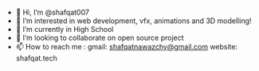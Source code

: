 - 👋 Hi, I’m @shafqat007
- 👀 I’m interested in web development, vfx, animations and 3D modelling!
- 🌱 I’m currently in High School
- 💞️ I’m looking to collaborate on open source project
- 📫 How to reach me : gmail: shafqatnawazchy@gmail.com website: shafqat.tech

<!---
shafqat007/shafqat007 is a ✨ special ✨ repository because its `README.md` (this file) appears on your GitHub profile.
You can click the Preview link to take a look at your changes.
--->
